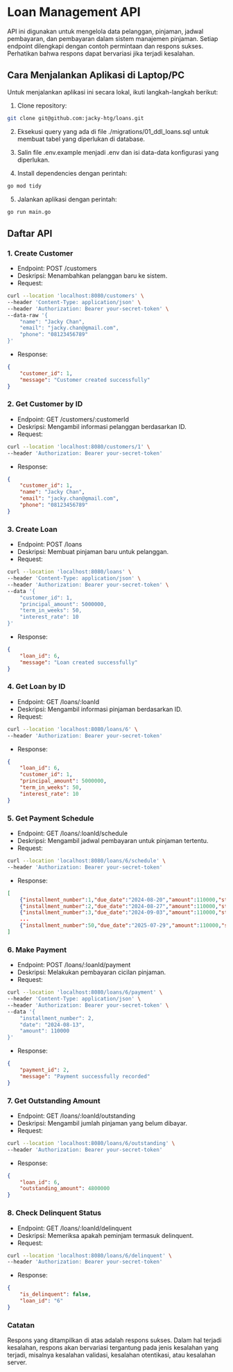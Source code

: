 # Loan Management API
API ini digunakan untuk mengelola data pelanggan, pinjaman, jadwal pembayaran, dan pembayaran dalam sistem manajemen pinjaman. Setiap endpoint dilengkapi dengan contoh permintaan dan respons sukses. Perhatikan bahwa respons dapat bervariasi jika terjadi kesalahan.

## Cara Menjalankan Aplikasi di Laptop/PC
Untuk menjalankan aplikasi ini secara lokal, ikuti langkah-langkah berikut:
1. Clone repository:

```sh
git clone git@github.com:jacky-htg/loans.git
```

2. Eksekusi query yang ada di file ./migrations/01_ddl_loans.sql untuk membuat tabel yang diperlukan di database.

3. Salin file .env.example menjadi .env dan isi data-data konfigurasi yang diperlukan.

4. Install dependencies dengan perintah:

```sh
go mod tidy
```

5. Jalankan aplikasi dengan perintah:

```sh
go run main.go
```

## Daftar API
### 1. Create Customer
- Endpoint: POST /customers
- Deskripsi: Menambahkan pelanggan baru ke sistem.
- Request:
```bash
curl --location 'localhost:8080/customers' \
--header 'Content-Type: application/json' \
--header 'Authorization: Bearer your-secret-token' \
--data-raw '{
    "name": "Jacky Chan",
    "email": "jacky.chan@gmail.com",
    "phone": "08123456789"
}'
```
- Response:
```json
{
    "customer_id": 1,
    "message": "Customer created successfully"
}
```

### 2. Get Customer by ID
- Endpoint: GET /customers/:customerId
- Deskripsi: Mengambil informasi pelanggan berdasarkan ID.
- Request:
```bash
curl --location 'localhost:8080/customers/1' \
--header 'Authorization: Bearer your-secret-token'
```
- Response:
```json
{
    "customer_id": 1,
    "name": "Jacky Chan",
    "email": "jacky.chan@gmail.com",
    "phone": "08123456789"
}
```

### 3. Create Loan
- Endpoint: POST /loans
- Deskripsi: Membuat pinjaman baru untuk pelanggan.
- Request:
```bash
curl --location 'localhost:8080/loans' \
--header 'Content-Type: application/json' \
--header 'Authorization: Bearer your-secret-token' \
--data '{
    "customer_id": 1,
    "principal_amount": 5000000,
    "term_in_weeks": 50,
    "interest_rate": 10
}'
```
- Response:
```json
{
    "loan_id": 6,
    "message": "Loan created successfully"
}
```

### 4. Get Loan by ID
- Endpoint: GET /loans/:loanId
- Deskripsi: Mengambil informasi pinjaman berdasarkan ID.
- Request:
```bash
curl --location 'localhost:8080/loans/6' \
--header 'Authorization: Bearer your-secret-token'
```
- Response:
```json
{
    "loan_id": 6,
    "customer_id": 1,
    "principal_amount": 5000000,
    "term_in_weeks": 50,
    "interest_rate": 10
}
```

### 5. Get Payment Schedule
- Endpoint: GET /loans/:loanId/schedule
- Deskripsi: Mengambil jadwal pembayaran untuk pinjaman tertentu.
- Request:
```bash
curl --location 'localhost:8080/loans/6/schedule' \
--header 'Authorization: Bearer your-secret-token'
```
- Response:
```json
[
    {"installment_number":1,"due_date":"2024-08-20","amount":110000,"status":"Unpaid"},
    {"installment_number":2,"due_date":"2024-08-27","amount":110000,"status":"Unpaid"},
    {"installment_number":3,"due_date":"2024-09-03","amount":110000,"status":"Unpaid"},
    ...
    {"installment_number":50,"due_date":"2025-07-29","amount":110000,"status":"Unpaid"}
]
```

### 6. Make Payment
- Endpoint: POST /loans/:loanId/payment
- Deskripsi: Melakukan pembayaran cicilan pinjaman.
- Request:
```bash
curl --location 'localhost:8080/loans/6/payment' \
--header 'Content-Type: application/json' \
--header 'Authorization: Bearer your-secret-token' \
--data '{
    "installment_number": 2,
    "date": "2024-08-13",
    "amount": 110000 
}'
```
- Response:
```json
{
    "payment_id": 2,
    "message": "Payment successfully recorded"
}
```

### 7. Get Outstanding Amount
- Endpoint: GET /loans/:loanId/outstanding
- Deskripsi: Mengambil jumlah pinjaman yang belum dibayar.
- Request:
```bash
curl --location 'localhost:8080/loans/6/outstanding' \
--header 'Authorization: Bearer your-secret-token'
```
- Response:
```json
{
    "loan_id": 6,
    "outstanding_amount": 4800000
}
```

### 8. Check Delinquent Status
- Endpoint: GET /loans/:loanId/delinquent
- Deskripsi: Memeriksa apakah peminjam termasuk delinquent.
- Request:
```bash
curl --location 'localhost:8080/loans/6/delinquent' \
--header 'Authorization: Bearer your-secret-token'
```
- Response:
```json
{
    "is_delinquent": false,
    "loan_id": "6"
}
```

### Catatan
Respons yang ditampilkan di atas adalah respons sukses. Dalam hal terjadi kesalahan, respons akan bervariasi tergantung pada jenis kesalahan yang terjadi, misalnya kesalahan validasi, kesalahan otentikasi, atau kesalahan server.